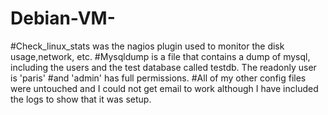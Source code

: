 # Debian-VM-
#Check_linux_stats was the nagios plugin used to monitor the disk usage,network, etc.
#Mysqldump is a file that contains a dump of mysql, including the users and the test database called testdb. The readonly user is 'paris' #and 'admin' has full permissions. 
#All of my other config files were untouched and I could not get email to work although I have included the logs to show that it was setup.
